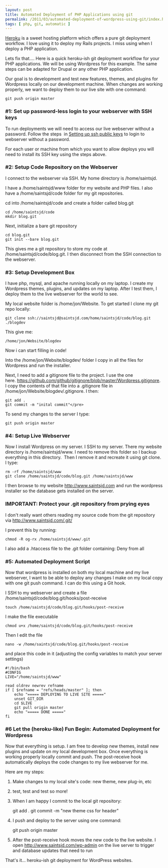 ```yaml
---
layout: post
title: Automated Deployment of PHP Applications using git 
permalink: /2011/03/automated-deployment-of-wordpress-using-git/index.html
tags: [ php, git, automatic ]
---
```


[Heroku](http://www.heroku.com) is a sweet hosting platform which offers a pure git deployment workflow. I love using it to deploy my Rails projects. I miss using when I deploy a PHP application.

Lets fix that.... Here is a quick heroku-ish git deployment workflow for your PHP applications. We will be using Wordpress for this example. The same steps can be adapted for Drupal or any other PHP application.

Our goal is to development and test new features, themes, and plugins for Wordpress locally on our development machine. When changes are working properly, we want to deploy them to our live site with one command:

    git push origin master

### #1: Set up password-less login to your webserver with SSH keys

To run deployments we will need to access our live webserver without a password. Follow the steps  in [Setting up ssh public keys](http://www.saintsjd.com/2011/01/setting-up-ssh-public-keys/) to login to webserver without a password.

For each user or machine from which you want to allow deploys you will need to install its SSH key using the steps above.

### #2: Setup Code Repository on the Webserver

I connect to the webserver via SSH. My home directory is /home/saintsjd.

I have a /home/saintsjd/www folder for my website and PHP files. I also have a /home/saintsjd/code folder for my git repositories.

cd into /home/saintsjd/code and create a folder called blog.git

	cd /home/saintsjd/code
	mkdir blog.git

Next, initialize a bare git repository

	cd blog.git
	git init --bare blog.git

This gives me a git repository to store my code at /home/saintsjd/code/blog.git. I then disconnect from the SSH connection to the webserver.

### #3: Setup Development Box

I have php, mysql, and apache running locally on my laptop. I create my Wordpress themes, plugins, and updates on my laptop. After I test them, I deploy them to the live webserver for the world to see.

My local website folder is /home/jon/Website. To get started I clone my git repo locally:

	git clone ssh://saintsjd@saintsjd.com/home/saintsjd/code/blog.git ./blogdev

This give me:

	/home/jon/Website/blogdev

Now i can start filling in code!

Into the /home/jon/Website/blogdev/ folder I copy in all the files for Wordpress and run the installer.

Next, I need to add a gitignore file to the project. I use the one here. https://github.com/github/gitignore/blob/master/Wordpress.gitignore. I copy the contents of that file into a .gitignore file in /home/jon/Website/blogdev/.gitignore. I then:

	git add .
	git commit -m "inital commit"</pre>

To send my changes to the server I type:
	
	git push origin master

### #4: Setup Live Webserver

Now I install Wordpress on my server. I SSH to my server. There my website directory is /home/saintsjd/www. I need to remove this folder so I backup everything in this directory.  Then I remove it and recreate it using git clone. I type:

	rm -rf /home/saintsjd/www
	git clone /home/saintsjd/code/blog.git /home/saintsjd/www

I then browse to my website http://www.saintsjd.com and run the wordpress installer so the database gets installed on the server.

### IMPORTANT: Protect your .git repository from prying eyes

I don't really want others reading my source code from the git repository via http://www.saintsjd.com/.git/

I prevent this by running:

	chmod -R og-rx /home/saintsjd/www/.git

I also add a .htaccess file to the .git folder containing:
	Deny from all

### #5: Automated Deployment Script

Now that wordpress is installed on both my local machine and my live webserver, I want to be able to deploy any changes I make on my local copy with one git push command. I can do this using a Git hook.

I SSH to my webserver and create a file /home/saintsjd/code/blog.git/hooks/post-receive

	touch /home/saintsjd/code/blog.git/hooks/post-receive

I make the file executable

	chmod u+x /home/saintsjd/code/blog.git/hooks/post-receive

Then I edit the file

	nano -w /home/saintsjd/code/blog.git/hooks/post-receive

and place this code in it (adjusting the config variables to match your server settings)

	#!/bin/bash
	#CONFIG
	LIVE="/home/saintsjd/www"

	read oldrev newrev refname
	if [ $refname = "refs/heads/master" ]; then  
		echo "===== DEPLOYING TO LIVE SITE ====="  
		unset GIT_DIR
		cd $LIVE
		git pull origin master
		echo "===== DONE ====="
	fi

### #6 Let the (heroku-like) Fun Begin: Automated Deployment for Wordpress

Now that everything is setup. I am free to develop new themes, install new plugins and update on my local development box. Once everything is working properly locally commit and push. The post-receive hook automatically deploys the code changes to my live webserver for me.

Here are my steps:

1. Make changes to my local site's code: new theme, new plug-in, etc
1. test, test and test so more!
1. When I am happy I commit to the local git repository:

    git add .
	git commit -m "new theme css for header"

1. I push and deploy to the server using one command:

	git push origin master

1. After the post-receive hook moves the new code to the live website. I open http://www.saintsjd.com/wp-admin on the live server to trigger and database updates that need to run

That's it... heroku-ish git deployment for WordPress websites.